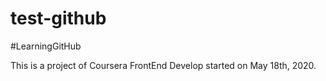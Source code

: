 # test-github
#LearningGitHub

This is a project of Coursera FrontEnd Develop started on May 18th, 2020.
